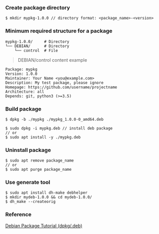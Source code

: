 ### Create package directory
```
$ mkdir mypkg-1.0.0 // directory format: <package_name>-<version>
```
### Minimum required structure for a package
```
mypkg-1.0.0/     # Directory
└── DEBIAN/      # Directory
    └── control  # File
```
> DEBIAN/control content example 
```
Package: mypkg
Version: 1.0.0
Maintainer: Your Name <you@example.com>
Description: My test package, please ignore
Homepage: https://github.com/username/projectname
Architecture: all
Depends: git, python3 (>=3.5)
```
### Build package 
```
$ dpkg -b ./mypkg ./mypkg_1.0.0-0_amd64.deb

$ sudo dpkg -i mypkg.deb // install deb package 
// or
$ sudo apt install -y ./mypkg.deb
```

### Uninstall package 
```
$ sudo apt remove package_name
// or
$ sudo apt purge package_name
```

### Use generate tool
```
$ sudo apt install dh-make debhelper
$ mkdir mydeb-1.0.0 && cd mydeb-1.0.0/
$ dh_make --createorig
```

### Reference
[Debian Package Tutorial (dpkg/.deb)](https://www.devdungeon.com/content/debian-package-tutorial-dpkgdeb)

